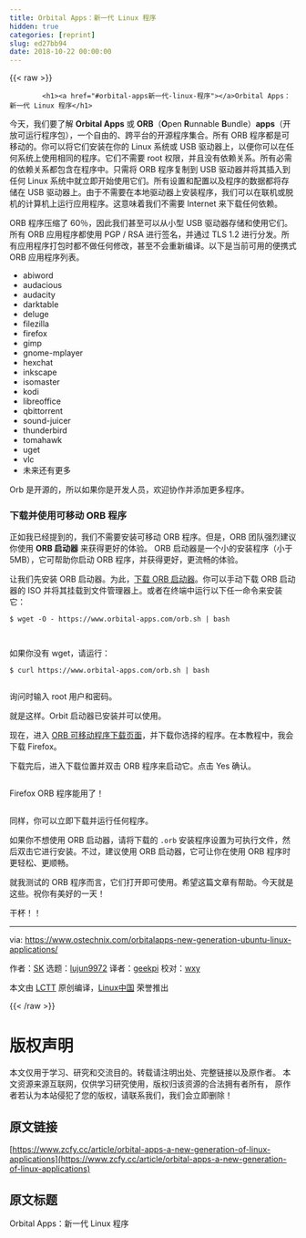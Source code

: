 ```yaml
---
title: Orbital Apps：新一代 Linux 程序
hidden: true
categories: [reprint]
slug: ed27bb94
date: 2018-10-22 00:00:00
---
```


{{< raw >}}

            <h1><a href="#orbital-apps新一代-linux-程序"></a>Orbital Apps：新一代 Linux 程序</h1>
<p>今天，我们要了解 <strong>Orbital Apps</strong> 或 <strong>ORB</strong>（<strong>O</strong>pen <strong>R</strong>unnable <strong>B</strong>undle）<strong>apps</strong>（开放可运行程序包），一个自由的、跨平台的开源程序集合。所有 ORB 程序都是可移动的。你可以将它们安装在你的 Linux 系统或 USB 驱动器上，以便你可以在任何系统上使用相同的程序。它们不需要 root 权限，并且没有依赖关系。所有必需的依赖关系都包含在程序中。只需将 ORB 程序复制到 USB 驱动器并将其插入到任何 Linux 系统中就立即开始使用它们。所有设置和配置以及程序的数据都将存储在 USB 驱动器上。由于不需要在本地驱动器上安装程序，我们可以在联机或脱机的计算机上运行应用程序。这意味着我们不需要 Internet 来下载任何依赖。</p>
<p>ORB 程序压缩了 60％，因此我们甚至可以从小型 USB 驱动器存储和使用它们。所有 ORB 应用程序都使用 PGP / RSA 进行签名，并通过 TLS 1.2 进行分发。所有应用程序打包时都不做任何修改，甚至不会重新编译。以下是当前可用的便携式 ORB 应用程序列表。</p>
<ul>
<li>abiword</li>
<li>audacious</li>
<li>audacity</li>
<li>darktable</li>
<li>deluge</li>
<li>filezilla</li>
<li>firefox</li>
<li>gimp</li>
<li>gnome-mplayer</li>
<li>hexchat</li>
<li>inkscape</li>
<li>isomaster</li>
<li>kodi</li>
<li>libreoffice</li>
<li>qbittorrent</li>
<li>sound-juicer</li>
<li>thunderbird</li>
<li>tomahawk</li>
<li>uget</li>
<li>vlc</li>
<li>未来还有更多</li>
</ul>
<p>Orb 是开源的，所以如果你是开发人员，欢迎协作并添加更多程序。</p>
<h3><a href="#下载并使用可移动-orb-程序"></a>下载并使用可移动 ORB 程序</h3>
<p>正如我已经提到的，我们不需要安装可移动 ORB 程序。但是，ORB 团队强烈建议你使用 <strong>ORB 启动器</strong> 来获得更好的体验。 ORB 启动器是一个小的安装程序（小于 5MB），它可帮助你启动 ORB 程序，并获得更好，更流畅的体验。</p>
<p>让我们先安装 ORB 启动器。为此，<a href="https://www.orbital-apps.com/documentation/orb-launcher-all-installers">下载 ORB 启动器</a>。你可以手动下载 ORB 启动器的 ISO 并将其挂载到文件管理器上。或者在终端中运行以下任一命令来安装它：</p>
<pre><code class="hljs vim">$ wget -O - http<span class="hljs-variable">s:</span>//www.orbital-apps.<span class="hljs-keyword">com</span>/orb.<span class="hljs-keyword">sh</span> | bash

</code></pre><p>如果你没有 wget，请运行：</p>
<pre><code class="hljs vim">$ curl http<span class="hljs-variable">s:</span>//www.orbital-apps.<span class="hljs-keyword">com</span>/orb.<span class="hljs-keyword">sh</span> | bash

</code></pre><p>询问时输入 root 用户和密码。</p>
<p>就是这样。Orbit 启动器已安装并可以使用。</p>
<p>现在，进入 <a href="https://www.orbital-apps.com/download/portable_apps_linux/">ORB 可移动程序下载页面</a>，并下载你选择的程序。在本教程中，我会下载 Firefox。</p>
<p>下载完后，进入下载位置并双击 ORB 程序来启动它。点击 Yes 确认。</p>
<p><a href="https://camo.githubusercontent.com/981cf060522e789a8cdec2b3e4bc190bcc931cfe/687474703a2f2f7777772e6f73746563686e69782e636f6d2f77702d636f6e74656e742f75706c6f6164732f323031362f30352f6f72626974616c2d617070732d312d322e706e67"><img src="https://p0.ssl.qhimg.com/t01169ce371d13d155e.png" alt=""></a></p>
<p>Firefox ORB 程序能用了！</p>
<p><a href="https://camo.githubusercontent.com/9d925e7730bfb5884b9314e8992c77e1545b63a9/687474703a2f2f7777772e6f73746563686e69782e636f6d2f77702d636f6e74656e742f75706c6f6164732f323031362f30352f6f72626974616c2d617070732d322e706e67"><img src="https://p0.ssl.qhimg.com/t013075572ab8c50923.png" alt=""></a></p>
<p>同样，你可以立即下载并运行任何程序。</p>
<p>如果你不想使用 ORB 启动器，请将下载的 <code>.orb</code> 安装程序设置为可执行文件，然后双击它进行安装。不过，建议使用 ORB 启动器，它可让你在使用 ORB 程序时更轻松、更顺畅。</p>
<p>就我测试的 ORB 程序而言，它们打开即可使用。希望这篇文章有帮助。今天就是这些。祝你有美好的一天！</p>
<p>干杯！！</p>
<hr>
<p>via: <a href="https://www.ostechnix.com/orbitalapps-new-generation-ubuntu-linux-applications/">https://www.ostechnix.com/orbitalapps-new-generation-ubuntu-linux-applications/</a></p>
<p>作者：<a href="https://www.ostechnix.com/author/sk/">SK</a> 选题：<a href="https://github.com/lujun9972">lujun9972</a> 译者：<a href="https://github.com/geekpi">geekpi</a> 校对：<a href="https://github.com/wxy">wxy</a></p>
<p>本文由 <a href="https://github.com/LCTT/TranslateProject">LCTT</a> 原创编译，<a href="https://linux.cn/">Linux中国</a> 荣誉推出</p>

          
{{< /raw >}}

# 版权声明
本文仅用于学习、研究和交流目的。转载请注明出处、完整链接以及原作者。
本文资源来源互联网，仅供学习研究使用，版权归该资源的合法拥有者所有，
原作者若认为本站侵犯了您的版权，请联系我们，我们会立即删除！

## 原文链接
[https://www.zcfy.cc/article/orbital-apps-a-new-generation-of-linux-applications](https://www.zcfy.cc/article/orbital-apps-a-new-generation-of-linux-applications)

## 原文标题
Orbital Apps：新一代 Linux 程序
